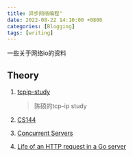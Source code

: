 ```yaml
---
title: 异步网络编程"
date: 2022-08-22 14:10:00 +0800
categories: [Blogging]
tags: [writing]
---
```


一些关于网络io的资料

## Theory

1. [tcpip-study](https://github.com/chenshuo/tcpip-study)
    > 陈硕的tcp-ip study

2. [CS144](https://github.com/Simonhancrew/CS144)

3. [Concurrent Servers](https://eli.thegreenplace.net/2017/concurrent-servers-part-1-introduction/)

4. [Life of an HTTP request in a Go server](https://eli.thegreenplace.net/2021/life-of-an-http-request-in-a-go-server/)

